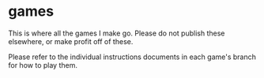 # games
This is where all the games I make go. Please do not publish these elsewhere, or make profit off of these.

Please refer to the individual instructions documents in each game's branch for how to play them.

